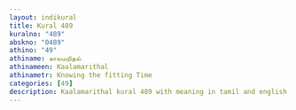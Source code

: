 ```yaml
---
layout: indikural
title: Kural 489
kuralno: "489"
abskno: "0489"
athino: "49"
athiname: காலமறிதல்
athinameen: Kaalamarithal
athinametr: Knowing the fitting Time
categories: [49]
description: Kaalamarithal kural 489 with meaning in tamil and english 
---
```


